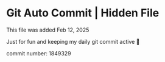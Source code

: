 # Git Auto Commit | Hidden File

This file was added Feb 12, 2025

Just for fun and keeping my daily git commit active 🤪

commit number: 1849329
